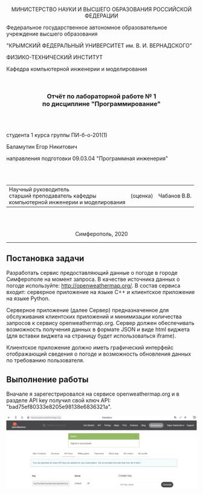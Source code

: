<p align="center">МИНИСТЕРСТВО НАУКИ  И ВЫСШЕГО ОБРАЗОВАНИЯ РОССИЙСКОЙ ФЕДЕРАЦИИ<br>

Федеральное государственное автономное образовательное учреждение высшего образования<br>

"КРЫМСКИЙ ФЕДЕРАЛЬНЫЙ УНИВЕРСИТЕТ им. В. И. ВЕРНАДСКОГО"<br>

ФИЗИКО-ТЕХНИЧЕСКИЙ ИНСТИТУТ<br>

Кафедра компьютерной инженерии и моделирования</p>

<br>

<h3 align="center">Отчёт по лабораторной работе № 1<br> по дисциплине "Программирование"</h3>

<br><br>

<p>студента 1 курса группы ПИ-б-о-201(1)<br>

Баламутин Егор Никитович<br>

направления подготовки 09.03.04 "Программная инженерия"</p>

<br><br>

<table>

<tr><td>Научный руководитель<br> старший преподаватель кафедры<br> компьютерной инженерии и моделирования</td>

<td>(оценка)</td>

<td>Чабанов В.В.</td>

</tr>

</table>

<br><br>

<p align="center">Симферополь, 2020</p>

<hr>

## Постановка задачи

Разработать сервис предоставляющий данные о погоде в городе Симферополе на момент запроса.  В качестве источника данных о погоде используйте: http://openweathermap.org/. В состав сервиса входит: серверное приложение на языке С++ и клиентское приложение на языке Python.

Серверное приложение (далее Сервер) предназначенное для обслуживания клиентских приложений и минимизации количества запросов к сервису openweathermap.org. Сервер должен обеспечивать возможность получения данных в формате JSON и виде html виджета (для вставки виджета на страницу будет использоваться iframe).

Клиентское приложение должно иметь графический интерфейс отображающий сведения о погоде и возможность обновления данных по требованию пользователя.

## Выполнение работы

Вначале я зарегестрировался на сервисе openweathermap.org и в разделе API key получил свой ключ API: "bad75ef80333e8205e98138e6836321a".

![API](image/api_key.jpg "Получение ключа API")